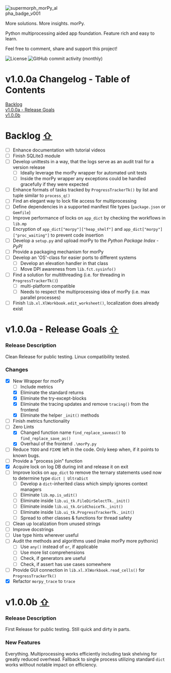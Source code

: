 <img src="https://github.com/user-attachments/assets/38a7a1e8-2a55-4f42-95a8-691a1cd77586" alt="supermorph_morPy_alpha_badge_v001" style="max-width:33%; height:auto;">

More solutions. More insights. morPy.

Python multiprocessing aided app foundation. Feature rich and easy to learn.

Feel free to comment, share and support this project!  

![License](https://img.shields.io/github/license/supermorphDotTech/morPy)
![GitHub commit activity (monthly)](https://img.shields.io/github/commit-activity/m/supermorphDotTech/morPy)

# v1.0.0a Changelog - Table of Contents <a name="toc"></a>

[Backlog](#Backlog)  <br/>
[v1.0.0a - Release Goals](#v1.0.0a)  <br/>
[v1.0.0b](#v1.0.0b)  <br/>

# Backlog [⇧](#toc) <a name="Backlog"></a>

- [ ] Enhance documentation with tutorial videos
- [ ] Finish SQLite3 module
- [ ] Develop unittests in a way, that the logs serve as an audit trail for a version release
  - [ ] Ideally leverage the morPy wrapper for automated unit tests
  - [ ] Inside the morPy wrapper any exceptions could be handled gracefully if they were expected
- [ ] Enhance formats of tasks tracked by `ProgressTrackerTk()` by list and tuple similar to `process_q()`
- [ ] Find an elegant way to lock file access for multiprocessing
- [ ] Define dependencies in a supported manifest file types (`package.json` or `Gemfile`)
- [ ] Improve performance of locks on `app_dict` by checking the workflows in `lib.mp`
- [ ] Encryption of `app_dict["morpy"]["heap_shelf"]` and `app_dict["morpy"]["proc_waiting"]` to prevent code insertion
- [ ] Develop a `setup.py` and upload morPy to the *Python Package Index - PyPI*
- [ ] Provide a packaging mechanism for morPy
- [ ] Develop an 'OS'-class for easier ports to different systems
  - [ ] Develop an elevation handler in that class
  - [ ] Move DPI awareness from `lib.fct.sysinfo()`
- [ ] Find a solution for multithreading (i.e. for threading in `ProgressTrackerTk()`)
  - [ ] multi-platform compatible
  - [ ] Needs to respect the multiprocessing idea of morPy (i.e. max parallel processes)
- [ ] Finish `lib.xl.XlWorkbook.edit_worksheet()`, localization does already exist

# v1.0.0a - Release Goals [⇧](#toc) <a name="v1.0.0a"></a>

### Release Description

Clean Release for public testing. Linux compatibility tested.

### Changes

- [x] New Wrapper for morPy
    - [ ] Include metrics
    - [x] Eliminate the standard returns
    - [x] Eliminate the try-except-blocks
    - [x] Eliminate the tracing updates and remove `tracing()` from the frontend
    - [x] Eliminate the helper `_init()` methods
- [ ] Finish metrics functionality
- [ ] Zero Lints
  - [x] Changed function name `find_replace_saveas()` to `find_replace_save_as()`
  - [x] Overhaul of the frontend `.\morPy.py`
- [ ] Reduce `TODO` and `FIXME` left in the code. Only keep when, if it points to known bugs.
- [ ] Provide a "process join" function
- [x] Acquire lock on log DB during init and release it on exit
- [ ] Improve locks on `app_dict` to remove the ternary statements used now to determine type `dict | UltraDict`
  - [ ] Develop a `dict`-inherited class which simply ignores context managers
  - [ ] Eliminate `lib.mp.is_udit()`
  - [ ] Eliminate inside `lib.ui_tk.FileDirSelectTk._init()`
  - [ ] Eliminate inside `lib.ui_tk.GridChoiceTk._init()`
  - [ ] Eliminate inside `lib.ui_tk.ProgressTrackerTk._init()`
  - [ ] Spread to other classes & functions for thread safety
- [ ] Clean up localization from unused strings
- [ ] Improve docstrings
- [ ] Use type hints wherever useful
- [ ] Audit the methods and algorithms used (make morPy more pythonic)
  - [ ] Use `any()` instead of `or`, if applicable
  - [ ] Use more list comprehensions
  - [ ] Check, if generators are useful
  - [ ] Check, if assert has use cases somewhere
- [ ] Provide GUI connection in `lib.xl.XlWorkbook.read_cells()` for `ProgressTrackerTk()`
- [x] Refactor `morpy_trace` to `trace`

# v1.0.0b [⇧](#toc) <a name="v1.0.0b"></a>

### Release Description

First Release for public testing. Still quick and dirty in parts.

### New Features

Everything. Multiprocessing works efficiently including task shelving for greatly reduced overhead.
Fallback to single process utilizing standard `dict` works without notable impact on efficiency.